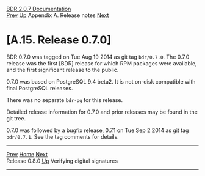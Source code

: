   [BDR 2.0.7 Documentation](README.md)                                                                                            
  [Prev](release-0.8.0.md "Release 0.8.0")   [Up](releasenotes.md)    Appendix A. Release notes    [Next](appendix-signatures.md "Verifying digital signatures")  


# [A.15. Release 0.7.0]

BDR 0.7.0 was tagged on Tue Aug 19 2014 as git tag
`bdr/0.7.0`. The 0.7.0 release was the first
[BDR] release for which RPM packages were available, and
the first significant release to the public.

0.7.0 was based on PostgreSQL 9.4 beta2. It is not on-disk compatible
with final PostgreSQL releases.

There was no separate `bdr-pg` for this release.

Detailed release information for 0.7.0 and prior releases may be found
in the git tree.

0.7.0 was followed by a bugfix release, 0.7.1 on Tue Sep 2 2014 as git
tag `bdr/0.7.1`. See the tag comments for details.



  ------------------------------------------- ---------------------------------------- -------------------------------------------------
  [Prev](release-0.8.0.md)      [Home](README.md)       [Next](appendix-signatures.md)  
  Release 0.8.0                                [Up](releasenotes.md)                       Verifying digital signatures
  ------------------------------------------- ---------------------------------------- -------------------------------------------------
